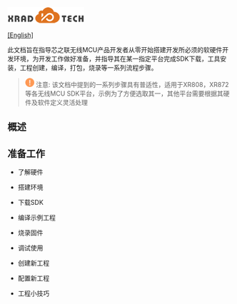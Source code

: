 
![](../../images/XRADIOTECHLOGO.png)

[[English]](index-en.md)

此文档旨在指导芯之联无线MCU产品开发者从零开始搭建开发所必须的软硬件开发环境，为开发工作做好准备，并指导其在某一指定平台完成SDK下载，工具安装，工程创建，编译，打包，烧录等一系列流程步骤。

> <img src="../../images/note.png" width=20/>    
> 注意: 该文档中提到的一系列步骤具有普适性，适用于XR808，XR872等各无线MCU SDK平台，示例为了方便选取其一，其他平台需要根据其硬件及软件定义灵活处理

## 概述



## 准备工作

- 了解硬件

- 搭建环境

- 下载SDK

- 编译示例工程

- 烧录固件

- 调试使用

- 创建新工程

- 配置新工程

- 工程小技巧
